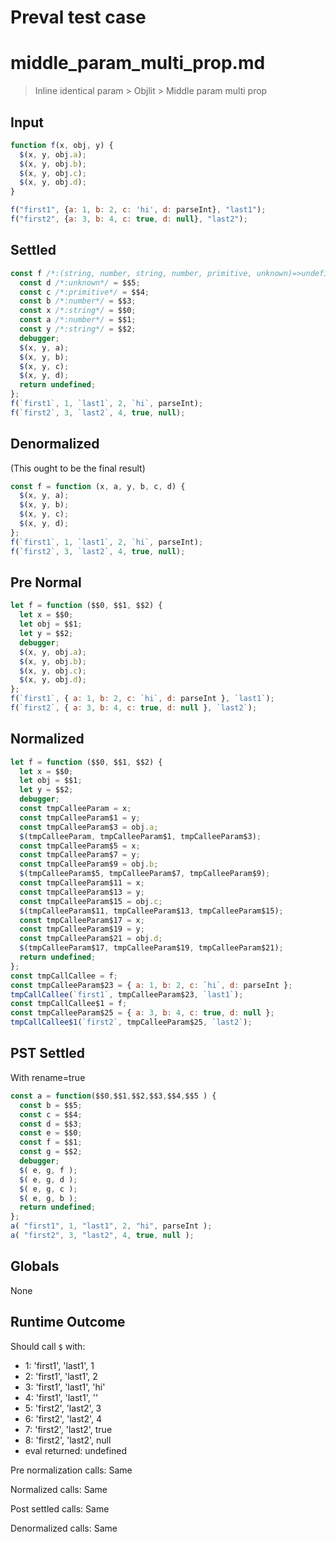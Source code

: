 # Preval test case

# middle_param_multi_prop.md

> Inline identical param > Objlit > Middle param multi prop
>
>

## Input

`````js filename=intro
function f(x, obj, y) {
  $(x, y, obj.a);
  $(x, y, obj.b);
  $(x, y, obj.c);
  $(x, y, obj.d);
}

f("first1", {a: 1, b: 2, c: 'hi', d: parseInt}, "last1");
f("first2", {a: 3, b: 4, c: true, d: null}, "last2");
`````

## Settled


`````js filename=intro
const f /*:(string, number, string, number, primitive, unknown)=>undefined*/ = function ($$0, $$1, $$2, $$3, $$4, $$5) {
  const d /*:unknown*/ = $$5;
  const c /*:primitive*/ = $$4;
  const b /*:number*/ = $$3;
  const x /*:string*/ = $$0;
  const a /*:number*/ = $$1;
  const y /*:string*/ = $$2;
  debugger;
  $(x, y, a);
  $(x, y, b);
  $(x, y, c);
  $(x, y, d);
  return undefined;
};
f(`first1`, 1, `last1`, 2, `hi`, parseInt);
f(`first2`, 3, `last2`, 4, true, null);
`````

## Denormalized
(This ought to be the final result)

`````js filename=intro
const f = function (x, a, y, b, c, d) {
  $(x, y, a);
  $(x, y, b);
  $(x, y, c);
  $(x, y, d);
};
f(`first1`, 1, `last1`, 2, `hi`, parseInt);
f(`first2`, 3, `last2`, 4, true, null);
`````

## Pre Normal


`````js filename=intro
let f = function ($$0, $$1, $$2) {
  let x = $$0;
  let obj = $$1;
  let y = $$2;
  debugger;
  $(x, y, obj.a);
  $(x, y, obj.b);
  $(x, y, obj.c);
  $(x, y, obj.d);
};
f(`first1`, { a: 1, b: 2, c: `hi`, d: parseInt }, `last1`);
f(`first2`, { a: 3, b: 4, c: true, d: null }, `last2`);
`````

## Normalized


`````js filename=intro
let f = function ($$0, $$1, $$2) {
  let x = $$0;
  let obj = $$1;
  let y = $$2;
  debugger;
  const tmpCalleeParam = x;
  const tmpCalleeParam$1 = y;
  const tmpCalleeParam$3 = obj.a;
  $(tmpCalleeParam, tmpCalleeParam$1, tmpCalleeParam$3);
  const tmpCalleeParam$5 = x;
  const tmpCalleeParam$7 = y;
  const tmpCalleeParam$9 = obj.b;
  $(tmpCalleeParam$5, tmpCalleeParam$7, tmpCalleeParam$9);
  const tmpCalleeParam$11 = x;
  const tmpCalleeParam$13 = y;
  const tmpCalleeParam$15 = obj.c;
  $(tmpCalleeParam$11, tmpCalleeParam$13, tmpCalleeParam$15);
  const tmpCalleeParam$17 = x;
  const tmpCalleeParam$19 = y;
  const tmpCalleeParam$21 = obj.d;
  $(tmpCalleeParam$17, tmpCalleeParam$19, tmpCalleeParam$21);
  return undefined;
};
const tmpCallCallee = f;
const tmpCalleeParam$23 = { a: 1, b: 2, c: `hi`, d: parseInt };
tmpCallCallee(`first1`, tmpCalleeParam$23, `last1`);
const tmpCallCallee$1 = f;
const tmpCalleeParam$25 = { a: 3, b: 4, c: true, d: null };
tmpCallCallee$1(`first2`, tmpCalleeParam$25, `last2`);
`````

## PST Settled
With rename=true

`````js filename=intro
const a = function($$0,$$1,$$2,$$3,$$4,$$5 ) {
  const b = $$5;
  const c = $$4;
  const d = $$3;
  const e = $$0;
  const f = $$1;
  const g = $$2;
  debugger;
  $( e, g, f );
  $( e, g, d );
  $( e, g, c );
  $( e, g, b );
  return undefined;
};
a( "first1", 1, "last1", 2, "hi", parseInt );
a( "first2", 3, "last2", 4, true, null );
`````

## Globals

None

## Runtime Outcome

Should call `$` with:
 - 1: 'first1', 'last1', 1
 - 2: 'first1', 'last1', 2
 - 3: 'first1', 'last1', 'hi'
 - 4: 'first1', 'last1', '<function>'
 - 5: 'first2', 'last2', 3
 - 6: 'first2', 'last2', 4
 - 7: 'first2', 'last2', true
 - 8: 'first2', 'last2', null
 - eval returned: undefined

Pre normalization calls: Same

Normalized calls: Same

Post settled calls: Same

Denormalized calls: Same

